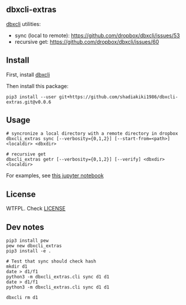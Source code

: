 ## dbxcli-extras

[dbxcli](https://github.com/dropbox/dbxcli/) utilities:

- sync (local to remote): https://github.com/dropbox/dbxcli/issues/53
- recursive get: https://github.com/dropbox/dbxcli/issues/60


## Install

First, install [dbxcli](https://github.com/dropbox/dbxcli/)

Then install this package:

```
pip3 install --user git+https://github.com/shadiakiki1986/dbxcli-extras.git@v0.0.6
```

## Usage

```
# syncronize a local directory with a remote directory in dropbox
dbxcli_extras sync [--verbosity={0,1,2}] [--start-from=<path>] <localdir> <dbxdir>

# recursive get
dbxcli_extras getr [--verbosity={0,1,2}] [--verify] <dbxdir> <localdir>
```

For examples, see [this jupyter notebook](https://gist.github.com/shadiakiki1986/7c478d451a4221d464d7bcfd5fc6a914)


## License

WTFPL. Check [LICENSE](LICENSE)


## Dev notes

```
pip3 install pew
pew new dbxcli_extras
pip3 install -e .

# Test that sync should check hash
mkdir d1
date > d1/f1
python3 -m dbxcli_extras.cli sync d1 d1
date > d1/f1
python3 -m dbxcli_extras.cli sync d1 d1

dbxcli rm d1
```
